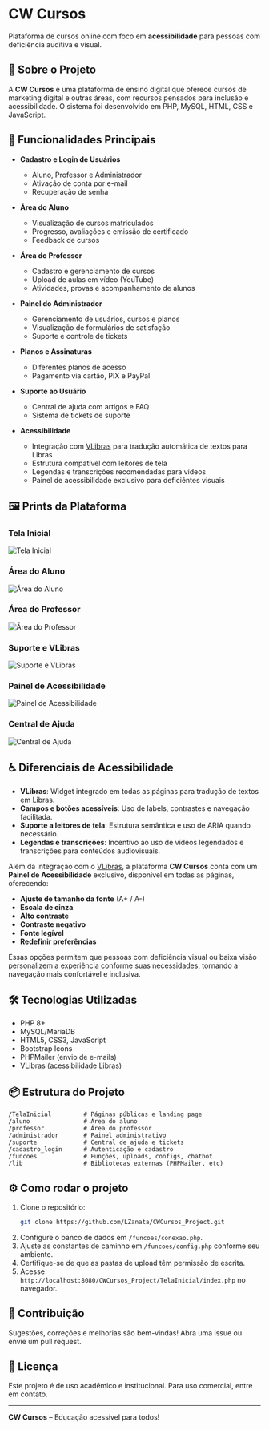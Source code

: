 # CW Cursos

Plataforma de cursos online com foco em **acessibilidade** para pessoas com deficiência auditiva e visual.

## 🚀 Sobre o Projeto

A **CW Cursos** é uma plataforma de ensino digital que oferece cursos de marketing digital e outras áreas, com recursos pensados para inclusão e acessibilidade. O sistema foi desenvolvido em PHP, MySQL, HTML, CSS e JavaScript.

## 🌟 Funcionalidades Principais

- **Cadastro e Login de Usuários**
  - Aluno, Professor e Administrador
  - Ativação de conta por e-mail
  - Recuperação de senha

- **Área do Aluno**
  - Visualização de cursos matriculados
  - Progresso, avaliações e emissão de certificado
  - Feedback de cursos

- **Área do Professor**
  - Cadastro e gerenciamento de cursos
  - Upload de aulas em vídeo (YouTube)
  - Atividades, provas e acompanhamento de alunos

- **Painel do Administrador**
  - Gerenciamento de usuários, cursos e planos
  - Visualização de formulários de satisfação
  - Suporte e controle de tickets

- **Planos e Assinaturas**
  - Diferentes planos de acesso
  - Pagamento via cartão, PIX e PayPal

- **Suporte ao Usuário**
  - Central de ajuda com artigos e FAQ
  - Sistema de tickets de suporte

- **Acessibilidade**
  - Integração com [VLibras](https://www.vlibras.gov.br/) para tradução automática de textos para Libras
  - Estrutura compatível com leitores de tela
  - Legendas e transcrições recomendadas para vídeos
  - Painel de acessibilidade exclusivo para deficiêntes visuais

## 🖼️ Prints da Plataforma

### Tela Inicial
![Tela Inicial](docs/img/tela-inicial.png)

### Área do Aluno
![Área do Aluno](docs/img/area-aluno.png)

### Área do Professor
![Área do Professor](docs/img/area-professor.png)

### Suporte e VLibras
![Suporte e VLibras](docs/img/suporte-vlibras.png)

### Painel de Acessibilidade
![Painel de Acessibilidade](docs/img/painel-acessibilidade.png)

### Central de Ajuda
![Central de Ajuda](docs/img/central-ajuda.png)

## ♿ Diferenciais de Acessibilidade

- **VLibras**: Widget integrado em todas as páginas para tradução de textos em Libras.
- **Campos e botões acessíveis**: Uso de labels, contrastes e navegação facilitada.
- **Suporte a leitores de tela**: Estrutura semântica e uso de ARIA quando necessário.
- **Legendas e transcrições**: Incentivo ao uso de vídeos legendados e transcrições para conteúdos audiovisuais.

Além da integração com o [VLibras](https://www.vlibras.gov.br/), a plataforma **CW Cursos** conta com um **Painel de Acessibilidade** exclusivo, disponível em todas as páginas, oferecendo:

- **Ajuste de tamanho da fonte** (A+ / A-)
- **Escala de cinza**
- **Alto contraste**
- **Contraste negativo**
- **Fonte legível**
- **Redefinir preferências**

Essas opções permitem que pessoas com deficiência visual ou baixa visão personalizem a experiência conforme suas necessidades, tornando a navegação mais confortável e inclusiva.

## 🛠️ Tecnologias Utilizadas

- PHP 8+
- MySQL/MariaDB
- HTML5, CSS3, JavaScript
- Bootstrap Icons
- PHPMailer (envio de e-mails)
- VLibras (acessibilidade Libras)

## 📦 Estrutura do Projeto

```
/TelaInicial         # Páginas públicas e landing page
/aluno               # Área do aluno
/professor           # Área do professor
/administrador       # Painel administrativo
/suporte             # Central de ajuda e tickets
/cadastro_login      # Autenticação e cadastro
/funcoes             # Funções, uploads, configs, chatbot
/lib                 # Bibliotecas externas (PHPMailer, etc)
```

## ⚙️ Como rodar o projeto

1. Clone o repositório:
   ```bash
   git clone https://github.com/LZanata/CWCursos_Project.git
   ```
2. Configure o banco de dados em `/funcoes/conexao.php`.
3. Ajuste as constantes de caminho em `/funcoes/config.php` conforme seu ambiente.
4. Certifique-se de que as pastas de upload têm permissão de escrita.
5. Acesse `http://localhost:8080/CWCursos_Project/TelaInicial/index.php` no navegador.

## 📢 Contribuição

Sugestões, correções e melhorias são bem-vindas! Abra uma issue ou envie um pull request.

## 📄 Licença

Este projeto é de uso acadêmico e institucional. Para uso comercial, entre em contato.

---

**CW Cursos** – Educação acessível para todos!